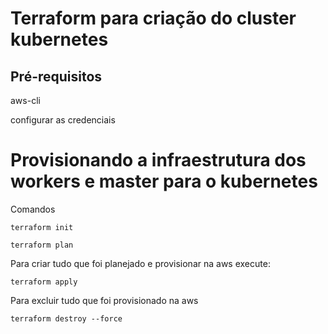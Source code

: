 # Terraform para criação do cluster kubernetes

## Pré-requisitos

aws-cli

configurar as credenciais




# Provisionando a infraestrutura dos workers e master para o kubernetes

Comandos

```
terraform init

```

```
terraform plan

```

Para criar tudo que foi planejado e provisionar na aws execute:

```
terraform apply

```

Para excluir tudo que foi provisionado na aws

```
terraform destroy --force

```

